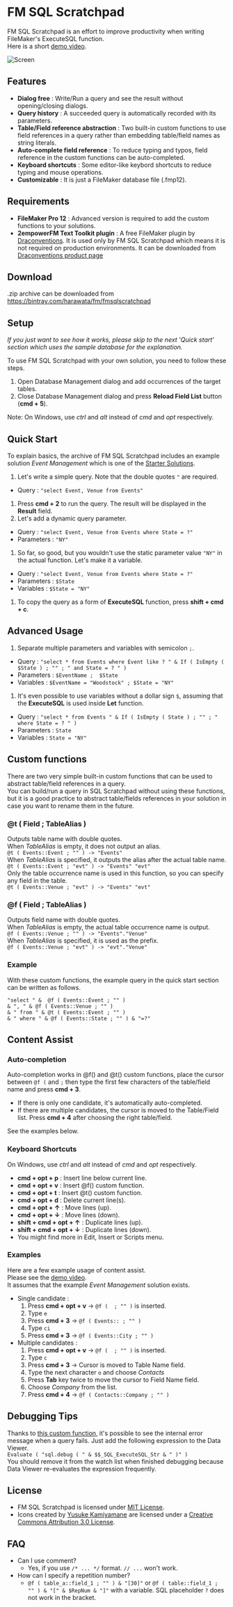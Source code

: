 FM SQL Scratchpad
===============

FM SQL Scratchpad is an effort to improve productivity when writing FileMaker's ExecuteSQL function.  
Here is a short [demo video](http://youtu.be/nI50qWtkinM).

![Screen](screen.png)

## Features

- __Dialog free__ : Write/Run a query and see the result without opening/closing dialogs.
- __Query history__ : A succeeded query is automatically recorded with its parameters.
- __Table/Field reference abstraction__ : Two built-in custom functions to use field references in a query rather than embedding table/field names as string literals.
- __Auto-complete field reference__ : To reduce typing and typos, field reference in the custom functions can be auto-completed.
- __Keyboard shortcuts__ : Some editor-like keybord shortcuts to reduce typing and mouse operations.
- __Customizable__ : It is just a FileMaker database file (.fmp12).

## Requirements

- __FileMaker Pro 12__ : Advanced version is required to add the custom functions to your solutions.
- __2empowerFM Text Toolkit plugin__ : A free FileMaker plugin by [Draconventions](http://www.dracoventions.com/). It is used only by FM SQL Scratchpad which means it is not required on production environments. It can be downloaded from [Draconventions product page](http://www.dracoventions.com/products/2empowerFM/family/regex.php)

## Download

.zip archive can be downloaded from https://bintray.com/harawata/fm/fmsqlscratchpad

## Setup

_If you just want to see how it works, please skip to the next 'Quick start' section which uses the sample database  for the explanation._  

To use FM SQL Scratchpad with your own solution, you need to follow these steps.

1. Open Database Management dialog and add occurrences of the target tables.
1. Close Database Management dialog and press __Reload Field List__ button (__cmd + 5__).

Note: On Windows, use _ctrl_ and _alt_ instead of _cmd_ and _opt_ respectively.

## Quick Start

To explain basics, the archive of FM SQL Scratchpad includes an example solution _Event Management_ which is one of the [Starter Solutions](http://www.filemaker.com/solutions/starter_solutions.html).  

1. Let's write a simple query. Note that the double quotes ```"``` are required.  
  - Query : ```"select Event, Venue from Events"```
1. Press __cmd + 2__ to run the query. The result will be displayed in the __Result__ field.
1. Let's add a dynamic query parameter.  
  - Query : ```"select Event, Venue from Events where State = ?"```
  - Parameters : ```"NY"```
1. So far, so good, but you wouldn't use the static parameter value ```"NY"``` in the actual function. Let's make it a variable.
  - Query : ```"select Event, Venue from Events where State = ?"```
  - Parameters : ```$State```
  - Variables : ```$State = "NY"```
1. To copy the query as a form of __ExecuteSQL__ function, press __shift + cmd + c__.


## Advanced Usage

1. Separate multiple parameters and variables with semicolon ```;```.
  - Query : ```"select * from Events where Event like ? " & If ( IsEmpty ( $State ) ; "" ; " and State = ? " )```
  - Parameters : ```$EventName ;  $State```
  - Variables : ```$EventName = "Woodstock" ; $State = "NY"```
1. It's even possible to use variables without a dollar sign ```$```, assuming that the __ExecuteSQL__ is used inside __Let__ function.
  - Query : ```"select * from Events " & If ( IsEmpty ( State ) ; "" ; " where State = ? " )```
  - Parameters : ```State```
  - Variables : ```State = "NY"```

## Custom functions

There are two very simple built-in custom functions that can be used to abstract table/field references in a query.  
You can build/run a query in SQL Scratchpad without using these functions, but it is a good practice to abstract table/fields references in your solution in case you want to rename them in the future.

### @t ( Field ; TableAlias )

Outputs table name with double quotes.  
When _TableAlias_ is empty, it does not output an alias.  
```@t ( Events::Event ; "" ) -> "Events"```  
When _TableAlias_ is specified, it outputs the alias after the actual table name.  
```@t ( Events::Event ; "evt" ) -> "Events" "evt"```  
Only the table occurrence name is used in this function, so you can specify any field in the table.  
```@t ( Events::Venue ; "evt" ) -> "Events" "evt"```

### @f ( Field ; TableAlias )

Outputs field name with double quotes.  
When _TableAlias_ is empty, the actual table occurrence name is output.  
```@f ( Events::Venue ; "" ) -> "Events"."Venue"```  
When _TableAlias_ is specified, it is used as the prefix.  
```@f ( Events::Venue ; "evt" ) -> "evt"."Venue"```

### Example

With these custom functions, the example query in the quick start section can be written as follows.  

```
"select " &  @f ( Events::Event ; "" )
& ", " & @f ( Events::Venue ; "" )
& " from " & @t ( Events::Event ; "" )
& " where " & @f ( Events::State ; "" ) & "=?"
```  

## Content Assist

### Auto-completion

Auto-completion works in @f() and @t() custom functions, place the cursor between ```@f (``` and ```;``` then type the first few characters of the table/field name and press __cmd + 3__.  

- If there is only one candidate, it's automatically auto-completed.
- If there are multiple candidates, the cursor is moved to the Table/Field list. Press __cmd + 4__ after choosing the right table/field.

See the examples below.

### Keyboard Shortcuts

On Windows, use _ctrl_ and _alt_ instead of _cmd_ and _opt_ respectively.

- __cmd + opt + p__ : Insert line below current line.
- __cmd + opt + v__ : Insert @f() custom function.
- __cmd + opt + t__ : Insert @t() custom function.
- __cmd + opt + d__ : Delete current line(s).
- __cmd + opt + ↑__ : Move lines (up).
- __cmd + opt + ↓__ : Move lines (down).
- __shift + cmd + opt + ↑__ : Duplicate lines (up).
- __shift + cmd + opt + ↓__ : Duplicate lines (down).
- You might find more in Edit, Insert or Scripts menu.

### Examples

Here are a few example usage of content assist.  
Please see the [demo video](http://youtu.be/nI50qWtkinM).  
It assumes that the example _Event Management_ solution exists.

- Single candidate :
  1. Press __cmd + opt + v__ -> ```@f (  ; "" )``` is inserted.
  1. Type ```e```
  1. Press __cmd + 3__ -> ```@f ( Events:: ; "" )```
  1. Type ```ci```
  1. Press __cmd + 3__ -> ```@f ( Events::City ; "" )```
- Multiple candidates :
  1. Press __cmd + opt + v__ -> ```@f (  ; "" )``` is inserted.
  1. Type ```c```
  1. Press __cmd + 3__ -> Cursor is moved to Table Name field.
  1. Type the next character ```o``` and choose _Contacts_
  1. Press __Tab__ key twice to move the cursor to Field Name field.
  1. Choose _Company_ from the list.
  1. Press __cmd + 4__ -> ```@f ( Contacts::Company ; "" )```

## Debugging Tips

Thanks to [this custom function](http://www.fmfunctions.com/fid/335), it's possible to see the internal error message when a query fails.
Just add the following expression to the Data Viewer.  
```Evaluate ( "sql.debug ( " & $$_SQL_ExecuteSQL_Str & " )" )```  
You should remove it from the watch list when finished debugging because Data Viewer re-evaluates the expression frequently.

## License

- FM SQL Scratchpad is licensed under [MIT License](http://www.opensource.org/licenses/mit-license.php).
- Icons created by [Yusuke Kamiyamane](http://p.yusukekamiyamane.com/) are licensed under a [Creative Commons Attribution 3.0 License](http://creativecommons.org/licenses/by/3.0/deed.ja).

## FAQ

- Can I use comment?
  - Yes, if you use ```/* ... */``` format. ```// ...``` won't work.
- How can I specify a repetition number?
  - ```@f ( table_a::field_1 ; "" ) & "[30]"``` or ```@f ( table::field_1 ; "" ) & "[" & $RepNum & "]"``` with a variable. SQL placeholder ```?``` does not work in the bracket.
